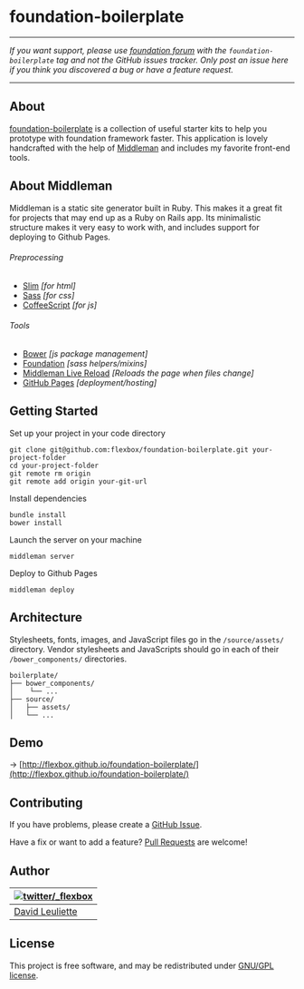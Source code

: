 # foundation-boilerplate

- - -

_If you want support, please use [foundation forum](http://foundation.zurb.com/forum) with the `foundation-boilerplate` tag and not the GitHub issues tracker. Only post an issue here if you think you discovered a bug or have a feature request._

- - -

## About

[foundation-boilerplate](http://flexbox.github.io/foundation-boilerplate/) is a collection of useful starter kits to help you prototype with foundation framework faster.
This application is lovely handcrafted with the help of [Middleman](http://middlemanapp.com) and includes my favorite front-end tools.

## About Middleman

Middleman is a static site generator built in Ruby. This makes it a great fit for projects that may end up as a Ruby on Rails app. Its minimalistic structure makes it very easy to work with, and includes support for deploying to Github Pages.

###### Preprocessing

- [Slim](http://slim-lang.com) *[for html]*
- [Sass](http://sass-lang.com) *[for css]*
- [CoffeeScript](http://coffeescript.org) *[for js]*

###### Tools

- [Bower](http://bower.io) *[js package management]*
- [Foundation](http://foundation.zurb.com/) *[sass helpers/mixins]*
- [Middleman Live Reload](https://github.com/middleman/middleman-livereload) *[Reloads the page when files change]*
- [GitHub Pages](http://pages.github.com) *[deployment/hosting]*

## Getting Started

Set up your project in your code directory

    git clone git@github.com:flexbox/foundation-boilerplate.git your-project-folder
    cd your-project-folder
    git remote rm origin
    git remote add origin your-git-url


Install dependencies

    bundle install
    bower install

Launch the server on your machine

    middleman server

Deploy to Github Pages

    middleman deploy

## Architecture

Stylesheets, fonts, images, and JavaScript files go in the `/source/assets/` directory.
Vendor stylesheets and JavaScripts should go in each of their `/bower_components/` directories.

    boilerplate/
    ├── bower_components/
    │    └── ...
    ├── source/
    │   ├── assets/
    │   └── ...

## Demo

→ [http://flexbox.github.io/foundation-boilerplate/](http://flexbox.github.io/foundation-boilerplate/)

## Contributing

If you have problems, please create a [GitHub Issue](https://github.com/flexbox/foundation-boilerplate/issues).

Have a fix or want to add a feature? [Pull Requests](https://github.com/flexbox/foundation-boilerplate/pulls) are welcome!

## Author

| [![twitter/_flexbox](https://gravatar.com/avatar/66ecc55f1bc2e5863eb516ee6f20794e?s=70)](https://twitter.com/_flexbox "Follow @_flexbox on Twitter") |
|---|
| [David Leuliette](http://davidl.fr/) |

## License

This project is free software, and may be redistributed under [GNU/GPL license](LICENSE.md).

